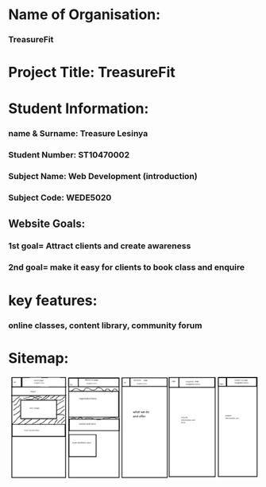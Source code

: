 # Name of Organisation:
### TreasureFit

# Project Title: TreasureFit

# Student Information:
### name & Surname: Treasure Lesinya
### Student Number: ST10470002
### Subject Name: Web Development (introduction)
### Subject Code: WEDE5020

## Website Goals: 
### 1st goal= Attract clients and create awareness
### 2nd goal= make it easy for clients to book class and enquire
# key features:
### online classes, content library, community forum
# Sitemap:
![Alt text](sitemap-1.jpg)


 
